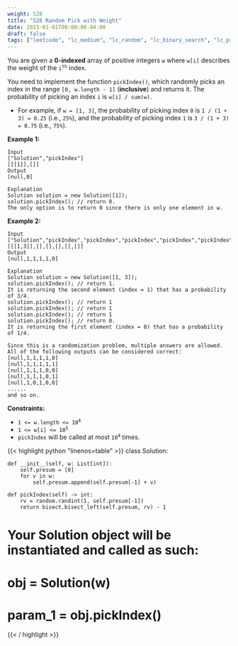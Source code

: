```yaml
---
weight: 528
title: "528 Random Pick with Weight"
date: 2023-01-01T00:00:00-04:00
draft: false
tags: ["leetcode", "lc_medium", "lc_random", "lc_binary_search", "lc_presum"]
---
```


You are given a **0-indexed** array of positive integers `w` where `w[i]` describes the weight of the <code>i<sup>th</sup></code> index.

You need to implement the function `pickIndex()`, which randomly picks an index in the range `[0, w.length - 1]` (**inclusive**) and returns it. The probability of picking an index `i` is `w[i] / sum(w)`.

- For example, if `w = [1, 3]`, the probability of picking index `0` is `1 / (1 + 3) = 0.25` (i.e., `25%`), and the probability of picking index `1` is `3 / (1 + 3) = 0.75` (i.e., `75%`).

**Example 1:**
```
Input
["Solution","pickIndex"]
[[[1]],[]]
Output
[null,0]

Explanation
Solution solution = new Solution([1]);
solution.pickIndex(); // return 0.
The only option is to return 0 since there is only one element in w.
```
**Example 2:**
```
Input
["Solution","pickIndex","pickIndex","pickIndex","pickIndex","pickIndex"]
[[[1,3]],[],[],[],[],[]]
Output
[null,1,1,1,1,0]

Explanation
Solution solution = new Solution([1, 3]);
solution.pickIndex(); // return 1.
It is returning the second element (index = 1) that has a probability of 3/4.
solution.pickIndex(); // return 1
solution.pickIndex(); // return 1
solution.pickIndex(); // return 1
solution.pickIndex(); // return 0.
It is returning the first element (index = 0) that has a probability of 1/4.

Since this is a randomization problem, multiple answers are allowed.
All of the following outputs can be considered correct:
[null,1,1,1,1,0]
[null,1,1,1,1,1]
[null,1,1,1,0,0]
[null,1,1,1,0,1]
[null,1,0,1,0,0]
......
and so on.
```

**Constraints:**
- <code>1 <= w.length <= 10<sup>4</sup></code>
- <code>1 <= w[i] <= 10<sup>5</sup></code>
- `pickIndex` will be called at most <code>10<sup>4</sup></code> times.

<div class="tabs"></div>
<div class="tab-content">
<div id="python" class="lang">
{{< highlight python "linenos=table" >}}
class Solution:

    def __init__(self, w: List[int]):
        self.presum = [0]
        for v in w:
            self.presum.append(self.presum[-1] + v)

    def pickIndex(self) -> int:
        rv = random.randint(1, self.presum[-1])
        return bisect.bisect_left(self.presum, rv) - 1


# Your Solution object will be instantiated and called as such:
# obj = Solution(w)
# param_1 = obj.pickIndex()
{{< / highlight >}}
</div>
</div>

